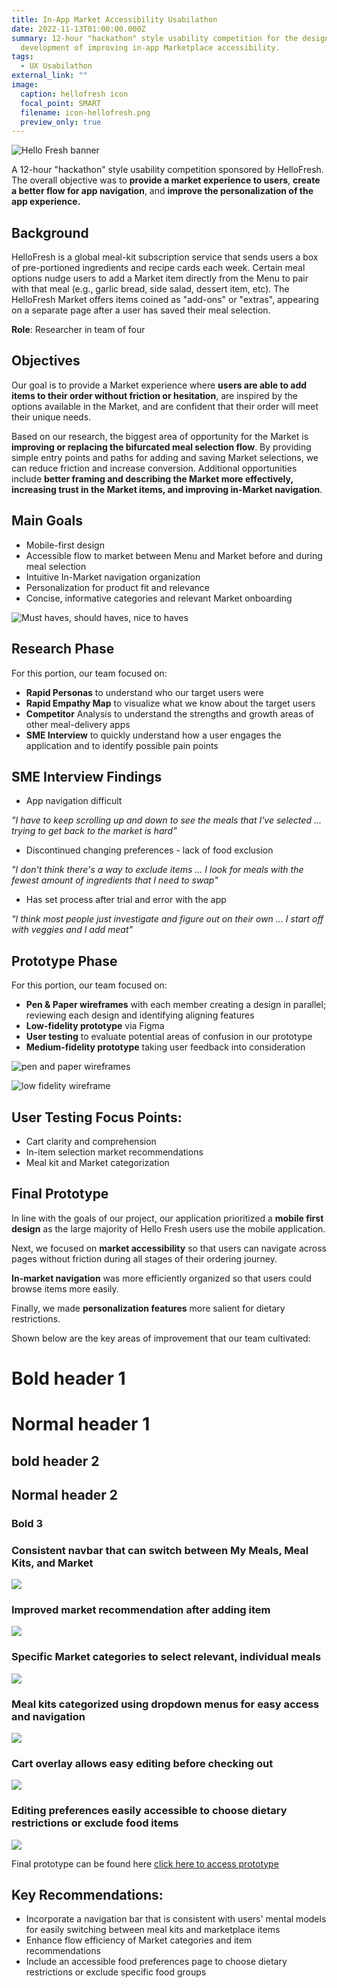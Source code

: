 ```yaml
---
title: In-App Market Accessibility Usabilathon
date: 2022-11-13T01:00:00.000Z
summary: 12-hour "hackathon" style usability competition for the design and
  development of improving in-app Marketplace accessibility.
tags:
  - UX Usabilathon
external_link: ""
image:
  caption: hellofresh icon
  focal_point: SMART
  filename: icon-hellofresh.png
  preview_only: true
---
```

![Hello Fresh banner](hellofresh-banner.png)

A 12-hour "hackathon" style usability competition sponsored by HelloFresh. The overall objective was to **provide a market experience to users**, **create a better flow for app navigation**, and **improve the personalization of the app experience.**

## **Background**

HelloFresh is a global meal-kit subscription service that sends users a box of pre-portioned ingredients and recipe cards each week. Certain meal options nudge users to add a Market item directly from the Menu to pair with that meal (e.g., garlic bread, side salad, dessert item, etc). The HelloFresh Market offers items coined as "add-ons" or "extras", appearing on a separate page after a user has saved their meal selection. 

**Role**: Researcher in team of four

## **Objectives**

Our goal is to provide a Market experience where **users are able to add items to their order without friction or hesitation**, are inspired by the options available in the Market, and are confident that their order will meet their unique needs.

Based on our research, the biggest area of opportunity for the Market is **improving or replacing the bifurcated meal selection flow**. By providing simple entry points and paths for adding and saving Market selections, we can reduce friction and increase conversion. Additional opportunities include **better framing and describing the Market more effectively, increasing trust in the Market items, and improving in-Market navigation**. 

## **Main Goals**

* Mobile-first design
* Accessible flow to market between Menu and Market before and during meal selection
* Intuitive In-Market navigation organization
* Personalization for product fit and relevance
* Concise, informative categories and relevant Market onboarding

![Must haves, should haves, nice to haves](Must-haves.png)


## **Research Phase**

For this portion, our team focused on:

* **Rapid Personas** to understand who our target users were
* **Rapid Empathy Map** to visualize what we know about the target users 
* **Competitor** Analysis to understand the strengths and growth areas of other meal-delivery apps
* **SME Interview** to quickly understand how a user engages the application and to identify possible pain points

## **SME Interview Findings**

* App navigation difficult

*"I have to keep scrolling up and down to see the meals that I've selected ... trying to get back to the market is hard"*

* Discontinued changing preferences - lack of food exclusion

*"I don't think there's a way to exclude items ... I look for meals with the fewest amount of ingredients that I need to swap"*

* Has set process after trial and error with the app

*"I think most people just investigate and figure out on their own ... I start off with veggies and I add meat"*

## **Prototype Phase**

For this portion, our team focused on:

* **Pen & Paper wireframes** with each member creating a design in parallel; reviewing each design and identifying aligning features 
* **Low-fidelity prototype** via Figma
* **User testing** to evaluate potential areas of confusion in our prototype
* **Medium-fidelity prototype** taking user feedback into consideration 

![pen and paper wireframes](prototype-combined.png)

![low fidelity wireframe](wireframe-1.png)


## **User Testing Focus Points:**

* Cart clarity and comprehension
* In-item selection market recommendations
* Meal kit and Market categorization

## **Final Prototype**

In line with the goals of our project, our application prioritized a **mobile first design** as the large majority of Hello Fresh users use the mobile application.

Next, we focused on **market accessibility** so that users can navigate across pages without friction during all stages of their ordering journey. 

**In-market navigation** was more efficiently organized so that users could browse items more easily.

Finally, we made **personalization features** more salient for dietary restrictions.

Shown below are the key areas of improvement that our team cultivated:

# **Bold header 1**

# Normal header 1

## **bold header 2**

## Normal header 2

### **Bold 3**


### Consistent navbar that can switch between My Meals, Meal Kits, and Market

![](final-menu-bar.png)

### Improved market recommendation after adding item

![](final-recommendation.png)

### Specific Market categories to select relevant, individual meals

![](final-market-category.png)

### Meal kits categorized using dropdown menus for easy access and navigation

![](final-category.png)

### Cart overlay allows easy editing before checking out

![](cart.png)

### Editing preferences easily accessible to choose dietary restrictions or exclude food items

![](Preferences.png)



Final prototype can be found here [click here to access prototype](https://www.figma.com/proto/HBCPLmRFpL8i7MgJFwLTAK/HelloFresh-Usabilathon?node-id=3-2&scaling=scale-down&page-id=0%3A1&starting-point-node-id=3%3A2)


## **Key Recommendations:**

* Incorporate a navigation bar that is consistent with users' mental models for easily switching between meal kits and marketplace items
* Enhance flow efficiency of Market categories and item recommendations
* Include an accessible food preferences page to choose dietary restrictions or exclude specific food groups
